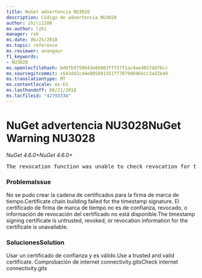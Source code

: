 ```yaml
---
title: NuGet advertencia NU3028
description: Código de advertencia NU3028
author: zhili1208
ms.author: lzhi
manager: rob
ms.date: 06/25/2018
ms.topic: reference
ms.reviewer: anangaur
f1_keywords:
- NU3028
ms.openlocfilehash: bd0fb9750043e6b903fff57f1ac4ae4857dd76cc
ms.sourcegitcommit: c643dd2c44e085601551ff7079d696bcc3ad2b49
ms.translationtype: MT
ms.contentlocale: es-ES
ms.lasthandoff: 08/21/2018
ms.locfileid: "42793334"
---
```

# <a name="nuget-warning-nu3028"></a><span data-ttu-id="8922f-103">NuGet advertencia NU3028</span><span class="sxs-lookup"><span data-stu-id="8922f-103">NuGet Warning NU3028</span></span>

<span data-ttu-id="8922f-104">*NuGet 4.6.0+*</span><span class="sxs-lookup"><span data-stu-id="8922f-104">*NuGet 4.6.0+*</span></span>

<pre>The revocation function was unable to check revocation for the certificate.</pre>

### <a name="issue"></a><span data-ttu-id="8922f-105">Problema</span><span class="sxs-lookup"><span data-stu-id="8922f-105">Issue</span></span>
<span data-ttu-id="8922f-106">No se pudo crear la cadena de certificados para la firma de marca de tiempo.</span><span class="sxs-lookup"><span data-stu-id="8922f-106">Certificate chain building failed for the timestamp signature.</span></span> <span data-ttu-id="8922f-107">El certificado de firma de marca de tiempo no es de confianza, revocado, o información de revocación del certificado no está disponible.</span><span class="sxs-lookup"><span data-stu-id="8922f-107">The timestamp signing certificate is untrusted, revoked, or revocation information for the certificate is unavailable.</span></span>

### <a name="solution"></a><span data-ttu-id="8922f-108">Soluciones</span><span class="sxs-lookup"><span data-stu-id="8922f-108">Solution</span></span>
<span data-ttu-id="8922f-109">Usar un certificado de confianza y es válido.</span><span class="sxs-lookup"><span data-stu-id="8922f-109">Use a trusted and valid certificate.</span></span> <span data-ttu-id="8922f-110">Comprobación de internet connectivity.gits</span><span class="sxs-lookup"><span data-stu-id="8922f-110">Check internet connectivity.gits</span></span>
